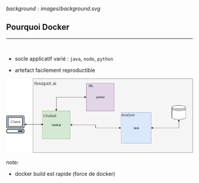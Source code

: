 $background:images/background.svg$
## Pourquoi Docker
---
<br/>

* socle applicatif varié : `java`, `node`, `python`

* artefact facilement reproductible

![stack](images/stack.png)

note:
* docker build est rapide (force de docker)

